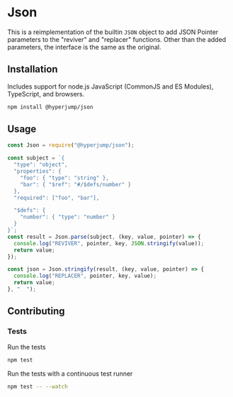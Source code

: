 Json
====

This is a reimplementation of the builtin `JSON` object to add JSON Pointer parameters to
the "reviver" and "replacer" functions. Other than the added parameters, the
interface is the same as the original.

Installation
------------
Includes support for node.js JavaScript (CommonJS and ES Modules), TypeScript,
and browsers.

```bash
npm install @hyperjump/json
```

Usage
-----

```javascript
const Json = require("@hyperjump/json");

const subject = `{
  "type": "object",
  "properties": {
    "foo": { "type": "string" },
    "bar": { "$ref": "#/$defs/number" }
  },
  "required": ["foo", "bar"],

  "$defs": {
    "number": { "type": "number" }
  }
}`;
const result = Json.parse(subject, (key, value, pointer) => {
  console.log("REVIVER", pointer, key, JSON.stringify(value));
  return value;
});

const json = Json.stringify(result, (key, value, pointer) => {
  console.log("REPLACER", pointer, key, value);
  return value;
}, "  ");
```

Contributing
------------

### Tests

Run the tests

```bash
npm test
```

Run the tests with a continuous test runner
```bash
npm test -- --watch
```
